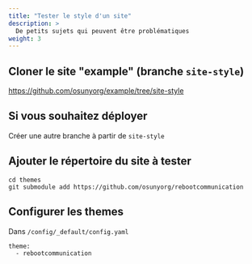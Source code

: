```yaml
---
title: "Tester le style d'un site"
description: >
  De petits sujets qui peuvent être problématiques
weight: 3
---
```


## Cloner le site "example" (branche ```site-style```)

https://github.com/osunyorg/example/tree/site-style

## Si vous souhaitez déployer

Créer une autre branche à partir de ```site-style```


## Ajouter le répertoire du site à tester

```
cd themes
git submodule add https://github.com/osunyorg/rebootcommunication
```

## Configurer les themes

Dans ```/config/_default/config.yaml```

```
theme:
  - rebootcommunication
```
